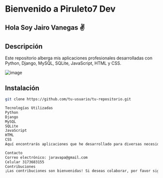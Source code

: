 # Bienvenido a Piruleto7 Dev
## Hola Soy Jairo Vanegas ✌️

## Descripción
Este repositorio alberga mis aplicaciones profesionales desarrolladas con Python, Django, MySQL, SQLite, JavaScript, HTML y CSS.


![image](https://github.com/Piruleto7/Piruleto7/assets/128342701/7ac19ed2-43de-4f48-9046-19bfcad0035d)

## Instalación
```bash
git clone https://github.com/tu-usuario/tu-repositorio.git

Tecnologías Utilizadas
Python
Django
MySQL
SQLite
JavaScript
HTML
CSS
Aquí encontrarás aplicaciones que he desarrollado para diversas necesidades.

Contacto
Correo electrónico: jaravapa@gmail.com
Celular 3173683155
Contribuciones
¡Las contribuciones son bienvenidas! Si deseas colaborar, por favor sigue las pautas de contribución.
